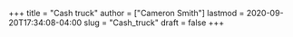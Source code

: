 +++
title = "Cash truck"
author = ["Cameron Smith"]
lastmod = 2020-09-20T17:34:08-04:00
slug = "Cash_truck"
draft = false
+++
